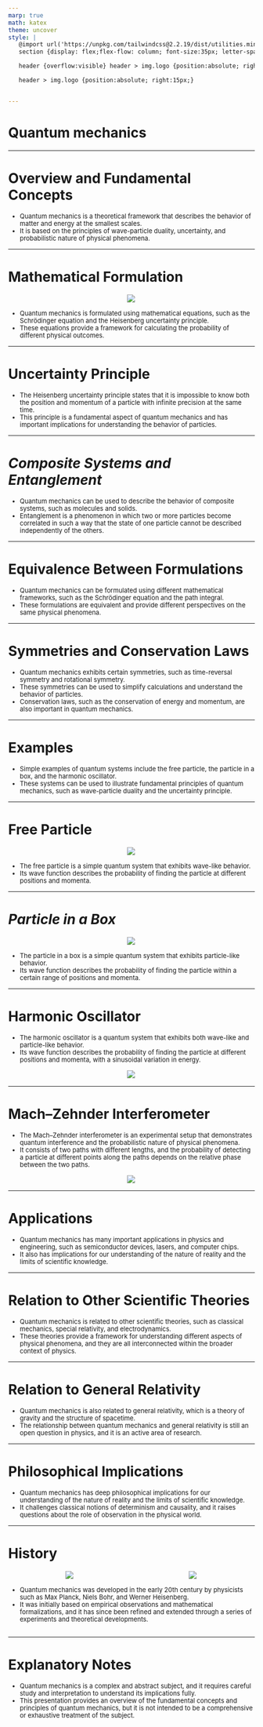 ```yaml
---
marp: true
math: katex
theme: uncover
style: |
   @import url('https://unpkg.com/tailwindcss@2.2.19/dist/utilities.min.css');
   section {display: flex;flex-flow: column; font-size:35px; letter-spacing:1.4px;}

   header {overflow:visible} header > img.logo {position:absolute; right:15px;}

   header > img.logo {position:absolute; right:15px;}


---
```

<!-- backgroundImage: url('backgrounds/wwwatercolor (6).png') -->
<!-- _class: lead -->

 # Quantum mechanics

---
<style scoped>p,li {font-size:0.92em}</style>

 # Overview and Fundamental Concepts
- Quantum mechanics is a theoretical framework that describes the behavior of matter and energy at the smallest scales.
- It is based on the principles of wave-particle duality, uncertainty, and probabilistic nature of physical phenomena.


---
<style scoped>p,li {font-size:0.88em}</style>

 # Mathematical Formulation
<div style="display: flex; flex: 1 1 auto; flex-flow: row; min-height: 0"><div style="display: flex; flex: 1 1 auto; justify-content: center;min-height:0;min-width:0; margin-bottom:0.1em;;margin-right:0.15em">
<img style='object-fit: contain; max-height:100%; max-width:100%; background-color: rgba(0,0,0,0);' src='https://upload.wikimedia.org/wikipedia/commons/thumb/3/35/Atomic-orbital-clouds_spd_m0.png/280px-Atomic-orbital-clouds_spd_m0.png'/>
</div>
</div>

- Quantum mechanics is formulated using mathematical equations, such as the Schrödinger equation and the Heisenberg uncertainty principle.
- These equations provide a framework for calculating the probability of different physical outcomes.

---
<style scoped>p,li {font-size:0.92em}</style>

 # Uncertainty Principle
- The Heisenberg uncertainty principle states that it is impossible to know both the position and momentum of a particle with infinite precision at the same time.
- This principle is a fundamental aspect of quantum mechanics and has important implications for understanding the behavior of particles.


---
<style scoped>p,li {font-size:0.92em}</style>

 # _Composite Systems and Entanglement_
- Quantum mechanics can be used to describe the behavior of composite systems, such as molecules and solids.
- Entanglement is a phenomenon in which two or more particles become correlated in such a way that the state of one particle cannot be described independently of the others.


---
<style scoped>p,li {font-size:0.92em}</style>

 # Equivalence Between Formulations

- Quantum mechanics can be formulated using different mathematical frameworks, such as the Schrödinger equation and the path integral.
- These formulations are equivalent and provide different perspectives on the same physical phenomena.

---
<style scoped>p,li {font-size:0.88em}</style>

 # Symmetries and Conservation Laws
- Quantum mechanics exhibits certain symmetries, such as time-reversal symmetry and rotational symmetry.
- These symmetries can be used to simplify calculations and understand the behavior of particles.
- Conservation laws, such as the conservation of energy and momentum, are also important in quantum mechanics.


---
<style scoped>p,li {font-size:0.92em}</style>

 # Examples

- Simple examples of quantum systems include the free particle, the particle in a box, and the harmonic oscillator.
- These systems can be used to illustrate fundamental principles of quantum mechanics, such as wave-particle duality and the uncertainty principle.

---
<style scoped>p,li {font-size:0.88em}</style>

 # Free Particle
<div style="display: flex; flex: 1 1 auto; flex-flow: row; min-height: 0"><div style="display: flex; flex: 1 1 auto; justify-content: center;min-height:0;min-width:0; margin-bottom:0.1em;;margin-right:0.15em">
<img style='object-fit: contain; max-height:100%; max-width:100%; background-color: rgba(0,0,0,0);' src='https://upload.wikimedia.org/wikipedia/commons/5/56/Guassian_Dispersion.gif'/>
</div>
</div>

- The free particle is a simple quantum system that exhibits wave-like behavior.
- Its wave function describes the probability of finding the particle at different positions and momenta.

---
<style scoped>p,li {font-size:0.88em}</style>

 # _Particle in a Box_
<div style="display: flex; flex: 1 1 auto; flex-flow: row; min-height: 0"><div style="display: flex; flex: 1 1 auto; justify-content: center;min-height:0;min-width:0; margin-bottom:0.1em;;margin-right:0.15em">
<img style='object-fit: contain; max-height:100%; max-width:100%; background-color: rgba(0,0,0,0);' src='https://upload.wikimedia.org/wikipedia/commons/thumb/2/27/Infinite_potential_well.svg/220px-Infinite_potential_well.svg.png'/>
</div>
</div>

- The particle in a box is a simple quantum system that exhibits particle-like behavior.
- Its wave function describes the probability of finding the particle within a certain range of positions and momenta.

---
<style scoped>p,li {font-size:0.88em}</style>

 # **Harmonic Oscillator**
- The harmonic oscillator is a quantum system that exhibits both wave-like and particle-like behavior.
- Its wave function describes the probability of finding the particle at different positions and momenta, with a sinusoidal variation in energy.
<div style="display: flex; flex: 1 1 auto; flex-flow: row; min-height: 0"><div style="display: flex; flex: 1 1 auto; justify-content: center;min-height:0;min-width:0; margin-bottom:0.1em;;margin-right:0.15em">
<img style='object-fit: contain; max-height:100%; max-width:100%; background-color: rgba(0,0,0,0);' src='https://upload.wikimedia.org/wikipedia/commons/9/90/QuantumHarmonicOscillatorAnimation.gif'/>
</div>
</div>


---
<style scoped>p,li {font-size:0.88em}</style>

 # Mach–Zehnder Interferometer
- The Mach–Zehnder interferometer is an experimental setup that demonstrates quantum interference and the probabilistic nature of physical phenomena.
- It consists of two paths with different lengths, and the probability of detecting a particle at different points along the paths depends on the relative phase between the two paths.
<div style="display: flex; flex: 1 1 auto; flex-flow: row; min-height: 0"><div style="display: flex; flex: 1 1 auto; justify-content: center;min-height:0;min-width:0; margin-bottom:0.1em;;margin-right:0.15em">
<img style='object-fit: contain; max-height:100%; max-width:100%; background-color: rgba(0,0,0,0);' src='https://upload.wikimedia.org/wikipedia/commons/thumb/c/c9/Mach-Zehnder_interferometer.svg/360px-Mach-Zehnder_interferometer.svg.png'/>
</div>
</div>


---
<style scoped>p,li {font-size:0.92em}</style>

 # Applications
- Quantum mechanics has many important applications in physics and engineering, such as semiconductor devices, lasers, and computer chips.
- It also has implications for our understanding of the nature of reality and the limits of scientific knowledge.


---
<style scoped>p,li {font-size:0.92em}</style>

 # Relation to Other Scientific Theories
- Quantum mechanics is related to other scientific theories, such as classical mechanics, special relativity, and electrodynamics.
- These theories provide a framework for understanding different aspects of physical phenomena, and they are all interconnected within the broader context of physics.


---
<style scoped>p,li {font-size:0.92em}</style>

 # Relation to General Relativity
- Quantum mechanics is also related to general relativity, which is a theory of gravity and the structure of spacetime.
- The relationship between quantum mechanics and general relativity is still an open question in physics, and it is an active area of research.


---
<style scoped>p,li {font-size:0.92em}</style>

 # **Philosophical Implications**

- Quantum mechanics has deep philosophical implications for our understanding of the nature of reality and the limits of scientific knowledge.
- It challenges classical notions of determinism and causality, and it raises questions about the role of observation in the physical world.

---
<style scoped>p,li {font-size:0.84em}</style>

 # History
<div style='flex:1 1 auto; min-height:0;' class="grid grid-cols-8 gap-4">
<div style='display:flex; flex-flow:column; min-height:0;' class="col-span-4">

<div style="display: flex; flex: 1 1 auto; flex-flow: row; min-height: 0"><div style="display: flex; flex: 1 1 auto; justify-content: center;min-height:0;min-width:0; margin-bottom:0.1em;;margin-right:0.15em">
<img style='object-fit: contain; max-height:100%; max-width:100%; background-color: rgba(0,0,0,0);' src='https://upload.wikimedia.org/wikipedia/commons/thumb/a/a7/Max_Planck_%281858-1947%29.jpg/170px-Max_Planck_%281858-1947%29.jpg'/>
</div>
<div style="display: flex; flex: 1 1 auto; justify-content: center;min-height:0;min-width:0; margin-bottom:0.1em;;margin-right:0.15em">
<img style='object-fit: contain; max-height:100%; max-width:100%; background-color: rgba(0,0,0,0);' src='https://upload.wikimedia.org/wikipedia/commons/thumb/6/6e/Solvay_conference_1927.jpg/220px-Solvay_conference_1927.jpg'/>
</div>
</div>

</div>

<div style='display:flex; flex-flow:column; min-height:0;' class="col-span-4">

- Quantum mechanics was developed in the early 20th century by physicists such as Max Planck, Niels Bohr, and Werner Heisenberg.
- It was initially based on empirical observations and mathematical formalizations, and it has since been refined and extended through a series of experiments and theoretical developments.
</div>

</div>


---
<style scoped>p,li {font-size:0.92em}</style>

 # Explanatory Notes

- Quantum mechanics is a complex and abstract subject, and it requires careful study and interpretation to understand its implications fully.
- This presentation provides an overview of the fundamental concepts and principles of quantum mechanics, but it is not intended to be a comprehensive or exhaustive treatment of the subject.